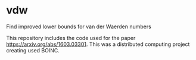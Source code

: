 # vdw
Find improved lower bounds for van der Waerden numbers

This repository includes the code used for the paper https://arxiv.org/abs/1603.03301. This was a distributed computing project creating used BOINC.
